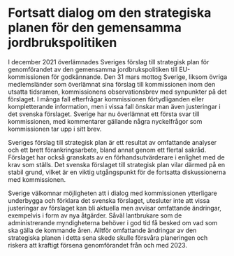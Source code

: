 # Fortsatt dialog om den strategiska planen för den gemensamma jordbrukspolitiken

I december 2021 överlämnades Sveriges förslag till strategisk plan för genomförandet av den gemensamma jordbrukspolitiken till EU-kommissionen för godkännande. Den 31 mars mottog Sverige, liksom övriga medlemsländer som överlämnat sina förslag till kommissionen inom den utsatta tidsramen, kommissionens observationsbrev med synpunkter på det förslaget. I många fall efterfrågar kommissionen förtydliganden eller kompletterande information, men i vissa fall önskar man även justeringar i det svenska förslaget. Sverige har nu överlämnat ett första svar till kommissionen, med kommentarer gällande några nyckelfrågor som kommissionen tar upp i sitt brev.

Sveriges förslag till strategisk plan är ett resultat av omfattande analyser och ett brett förankringsarbete, bland annat genom ett flertal sakråd. Förslaget har också granskats av en förhandsutvärderare i enlighet med de krav som ställs. Det svenska förslaget till strategisk plan vilar därmed på en stabil grund, vilket är en viktig utgångspunkt för de fortsatta diskussionerna med kommissionen.

Sverige välkomnar möjligheten att i dialog med kommissionen ytterligare underbygga och förklara det svenska förslaget, utesluter inte att vissa justeringar av förslaget kan bli aktuella men avvisar omfattande ändringar, exempelvis i form av nya åtgärder. Såväl lantbrukare som de administrerande myndigheterna behöver i god tid få besked om vad som ska gälla de kommande åren. Alltför omfattande ändringar av den strategiska planen i detta sena skede skulle försvåra planeringen och riskera att kraftigt försena genomförandet från och med 2023.
